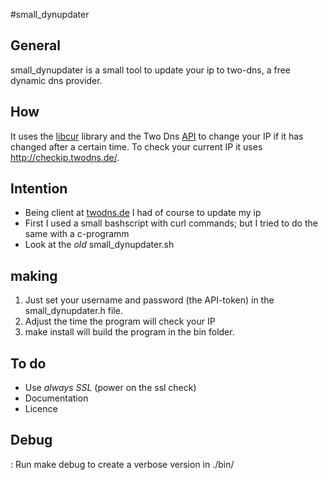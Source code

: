 #small_dynupdater

## General 
small_dynupdater is a small tool to update your ip to two-dns, a free dynamic dns provider.

## How
It uses the [libcur](http://curl.haxx.se/libcurl/ "libcurl") library and the Two Dns [API](https://twodns.de/de/api "API")
to change your IP if it has changed after a certain time. To check your current IP it uses http://checkip.twodns.de/. 

## Intention
* Being client at [twodns.de](http://twodns.de/ "twodns") I had of course to update my ip
* First I used a small bashscript with curl commands; but I tried to do the same with a c-programm
* Look at the *old* small_dynupdater.sh

## making
1.	Just set your username and password (the API-token) in the small_dynupdater.h file. 
2.	Adjust the time the program will check your IP
3. 	make install will build the program in the bin folder. 


## To do
*	Use *always SSL* (power on the ssl check)
*	Documentation
*	Licence

## Debug
:	Run make debug to create a verbose version in ./bin/
	


 

